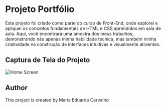 # Projeto Portfólio

Este projeto foi criado como parte do curso de Front-End, onde explorei e apliquei os conceitos fundamentais de HTML e CSS aprendidos em sala de aula. Aqui, você encontrará uma amostra dos meus trabalhos, demonstrando não apenas minha habilidade técnica, mas também minha criatividade na construção de interfaces intuitivas e visualmente atraentes.

## Captura de Tela do Projeto

![Home Screen](https://cdn.discordapp.com/attachments/1091184905708376128/1174514436015411312/front.png?ex=6567dece&is=655569ce&hm=ffb2e8ab540cbf351caf3852ffc69026f112dd93f3c61993d88b591a0e3d1bf7&)


## Author

This project is created by Maria Eduarda Carvalho
